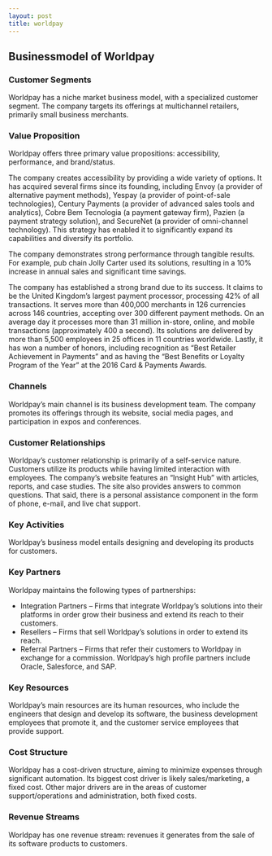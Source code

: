 ```yaml
---
layout: post
title: worldpay
---
```


Businessmodel of Worldpay
--------------------------

### Customer Segments

Worldpay has a niche market business model, with a specialized customer segment. The company targets its offerings at multichannel retailers, primarily small business merchants.

### Value Proposition

Worldpay offers three primary value propositions: accessibility, performance, and brand/status.

The company creates accessibility by providing a wide variety of options. It has acquired several firms since its founding, including Envoy (a provider of alternative payment methods), Yespay (a provider of point-of-sale technologies), Century Payments (a provider of advanced sales tools and analytics), Cobre Bem Tecnologia (a payment gateway firm), Pazien (a payment strategy solution), and SecureNet (a provider of omni-channel technology). This strategy has enabled it to significantly expand its capabilities and diversify its portfolio.

The company demonstrates strong performance through tangible results. For example, pub chain Jolly Carter used its solutions, resulting in a 10% increase in annual sales and significant time savings.

The company has established a strong brand due to its success. It claims to be the United Kingdom’s largest payment processor, processing 42% of all transactions. It serves more than 400,000 merchants in 126 currencies across 146 countries, accepting over 300 different payment methods. On an average day it processes more than 31 million in-store, online, and mobile transactions (approximately 400 a second). Its solutions are delivered by more than 5,500 employees in 25 offices in 11 countries worldwide. Lastly, it has won a number of honors, including recognition as “Best Retailer Achievement in Payments” and as having the “Best Benefits or Loyalty Program of the Year” at the 2016 Card & Payments Awards.

### Channels

Worldpay’s main channel is its business development team. The company promotes its offerings through its website, social media pages, and participation in expos and conferences.

### Customer Relationships

Worldpay’s customer relationship is primarily of a self-service nature. Customers utilize its products while having limited interaction with employees. The company’s website features an “Insight Hub” with articles, reports, and case studies. The site also provides answers to common questions. That said, there is a personal assistance component in the form of phone, e-mail, and live chat support.

### Key Activities

Worldpay’s business model entails designing and developing its products for customers.

### Key Partners

Worldpay maintains the following types of partnerships:

 * Integration Partners – Firms that integrate Worldpay’s solutions into their platforms in order grow their business and extend its reach to their customers.
* Resellers – Firms that sell Worldpay’s solutions in order to extend its reach.
* Referral Partners – Firms that refer their customers to Worldpay in exchange for a commission.
 Worldpay’s high profile partners include Oracle, Salesforce, and SAP.

### Key Resources

Worldpay’s main resources are its human resources, who include the engineers that design and develop its software, the business development employees that promote it, and the customer service employees that provide support.

### Cost Structure

Worldpay has a cost-driven structure, aiming to minimize expenses through significant automation. Its biggest cost driver is likely sales/marketing, a fixed cost. Other major drivers are in the areas of customer support/operations and administration, both fixed costs.

### Revenue Streams

Worldpay has one revenue stream: revenues it generates from the sale of its software products to customers.
